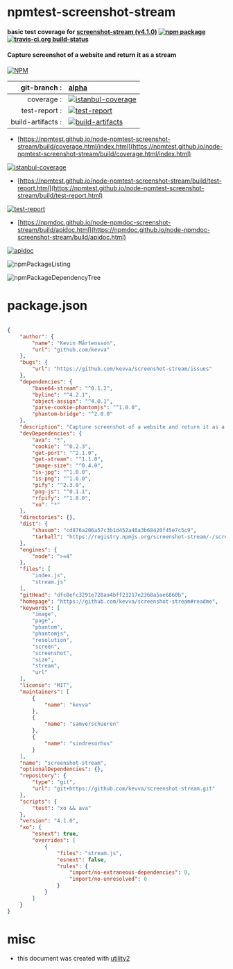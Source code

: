 # npmtest-screenshot-stream

#### basic test coverage for  [screenshot-stream (v4.1.0)](https://github.com/kevva/screenshot-stream#readme)  [![npm package](https://img.shields.io/npm/v/npmtest-screenshot-stream.svg?style=flat-square)](https://www.npmjs.org/package/npmtest-screenshot-stream) [![travis-ci.org build-status](https://api.travis-ci.org/npmtest/node-npmtest-screenshot-stream.svg)](https://travis-ci.org/npmtest/node-npmtest-screenshot-stream)

#### Capture screenshot of a website and return it as a stream

[![NPM](https://nodei.co/npm/screenshot-stream.png?downloads=true&downloadRank=true&stars=true)](https://www.npmjs.com/package/screenshot-stream)

| git-branch : | [alpha](https://github.com/npmtest/node-npmtest-screenshot-stream/tree/alpha)|
|--:|:--|
| coverage : | [![istanbul-coverage](https://npmtest.github.io/node-npmtest-screenshot-stream/build/coverage.badge.svg)](https://npmtest.github.io/node-npmtest-screenshot-stream/build/coverage.html/index.html)|
| test-report : | [![test-report](https://npmtest.github.io/node-npmtest-screenshot-stream/build/test-report.badge.svg)](https://npmtest.github.io/node-npmtest-screenshot-stream/build/test-report.html)|
| build-artifacts : | [![build-artifacts](https://npmtest.github.io/node-npmtest-screenshot-stream/glyphicons_144_folder_open.png)](https://github.com/npmtest/node-npmtest-screenshot-stream/tree/gh-pages/build)|

- [https://npmtest.github.io/node-npmtest-screenshot-stream/build/coverage.html/index.html](https://npmtest.github.io/node-npmtest-screenshot-stream/build/coverage.html/index.html)

[![istanbul-coverage](https://npmtest.github.io/node-npmtest-screenshot-stream/build/screenCapture.buildCi.browser.%252Ftmp%252Fbuild%252Fcoverage.lib.html.png)](https://npmtest.github.io/node-npmtest-screenshot-stream/build/coverage.html/index.html)

- [https://npmtest.github.io/node-npmtest-screenshot-stream/build/test-report.html](https://npmtest.github.io/node-npmtest-screenshot-stream/build/test-report.html)

[![test-report](https://npmtest.github.io/node-npmtest-screenshot-stream/build/screenCapture.buildCi.browser.%252Ftmp%252Fbuild%252Ftest-report.html.png)](https://npmtest.github.io/node-npmtest-screenshot-stream/build/test-report.html)

- [https://npmdoc.github.io/node-npmdoc-screenshot-stream/build/apidoc.html](https://npmdoc.github.io/node-npmdoc-screenshot-stream/build/apidoc.html)

[![apidoc](https://npmdoc.github.io/node-npmdoc-screenshot-stream/build/screenCapture.buildCi.browser.%252Ftmp%252Fbuild%252Fapidoc.html.png)](https://npmdoc.github.io/node-npmdoc-screenshot-stream/build/apidoc.html)

![npmPackageListing](https://npmtest.github.io/node-npmtest-screenshot-stream/build/screenCapture.npmPackageListing.svg)

![npmPackageDependencyTree](https://npmtest.github.io/node-npmtest-screenshot-stream/build/screenCapture.npmPackageDependencyTree.svg)



# package.json

```json

{
    "author": {
        "name": "Kevin Mårtensson",
        "url": "github.com/kevva"
    },
    "bugs": {
        "url": "https://github.com/kevva/screenshot-stream/issues"
    },
    "dependencies": {
        "base64-stream": "^0.1.2",
        "byline": "^4.2.1",
        "object-assign": "^4.0.1",
        "parse-cookie-phantomjs": "^1.0.0",
        "phantom-bridge": "^2.0.0"
    },
    "description": "Capture screenshot of a website and return it as a stream",
    "devDependencies": {
        "ava": "*",
        "cookie": "^0.2.3",
        "get-port": "^2.1.0",
        "get-stream": "^1.1.0",
        "image-size": "^0.4.0",
        "is-jpg": "^1.0.0",
        "is-png": "^1.0.0",
        "pify": "^2.3.0",
        "png-js": "^0.1.1",
        "rfpify": "^1.0.0",
        "xo": "*"
    },
    "directories": {},
    "dist": {
        "shasum": "cd876a206a57c3b1d452a40a3b68420f45e7c5c9",
        "tarball": "https://registry.npmjs.org/screenshot-stream/-/screenshot-stream-4.1.0.tgz"
    },
    "engines": {
        "node": ">=4"
    },
    "files": [
        "index.js",
        "stream.js"
    ],
    "gitHead": "dfc8efc3291e728aa4bff23217e2368a5ae6860b",
    "homepage": "https://github.com/kevva/screenshot-stream#readme",
    "keywords": [
        "image",
        "page",
        "phantom",
        "phantomjs",
        "resolution",
        "screen",
        "screenshot",
        "size",
        "stream",
        "url"
    ],
    "license": "MIT",
    "maintainers": [
        {
            "name": "kevva"
        },
        {
            "name": "samverschueren"
        },
        {
            "name": "sindresorhus"
        }
    ],
    "name": "screenshot-stream",
    "optionalDependencies": {},
    "repository": {
        "type": "git",
        "url": "git+https://github.com/kevva/screenshot-stream.git"
    },
    "scripts": {
        "test": "xo && ava"
    },
    "version": "4.1.0",
    "xo": {
        "esnext": true,
        "overrides": [
            {
                "files": "stream.js",
                "esnext": false,
                "rules": {
                    "import/no-extraneous-dependencies": 0,
                    "import/no-unresolved": 0
                }
            }
        ]
    }
}
```



# misc
- this document was created with [utility2](https://github.com/kaizhu256/node-utility2)
